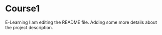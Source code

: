 # Course1
E-Learning
I am editing the README file. Adding some more details about the project description.
